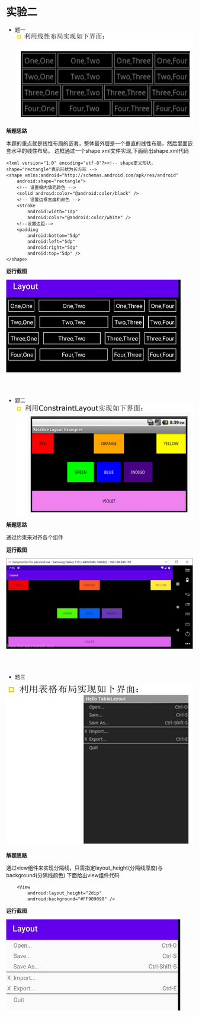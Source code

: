 # 实验二
* 题一
![image](https://github.com/newass001/Android/blob/master/ScreenShots/test2(1).jpg)

**解题思路**

本题的重点就是线性布局的嵌套，整体最外层是一个垂直的线性布局，然后里面嵌套水平的线性布局。
边框通过一个shape.xml文件实现,下面给出shape.xml代码
```
<?xml version="1.0" encoding="utf-8"?><!-- shape定义形状，shape="rectangle"表示形状为长方形 -->
<shape xmlns:android="http://schemas.android.com/apk/res/android"
    android:shape="rectangle">
    <!-- 设置框内填充颜色 -->
    <solid android:color="@android:color/black" />
    <!-- 设置边框宽度和颜色 -->
    <stroke
        android:width="1dp"
        android:color="@android:color/white" />
    <!--设置边距-->
    <padding
        android:bottom="5dp"
        android:left="5dp"
        android:right="5dp"
        android:top="5dp" />
</shape>
```

**运行截图**

![image](https://github.com/newass001/Android/blob/master/ScreenShots/test2(4).jpg)

<br>
<br>

* 题二
![image](https://github.com/newass001/Android/blob/master/ScreenShots/test2(2).jpg)

**解题思路**

通过约束来对齐各个组件

**运行截图**

![image](https://github.com/newass001/Android/blob/master/ScreenShots/test2(5).jpg)

<br>
<br>


* 题三

![image](https://github.com/newass001/Android/blob/master/ScreenShots/test2(3).jpg)

**解题思路**

通过view组件来实现分隔线，只需指定layout_height(分隔线厚度)与background(分隔线颜色)
下面给出view组件代码
```
    <View
        android:layout_height="2dip"
        android:background="#FF909090" />
```

**运行截图**

![image](https://github.com/newass001/Android/blob/master/ScreenShots/test2(6).jpg)

